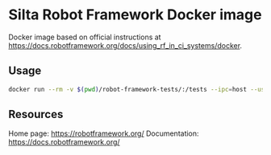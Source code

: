 # Silta Robot Framework Docker image

Docker image based on official instructions at https://docs.robotframework.org/docs/using_rf_in_ci_systems/docker.

## Usage

```bash
docker run --rm -v $(pwd)/robot-framework-tests/:/tests --ipc=host --user pwuser wunderio/silta-robot-framework bash -c "robot --outputdir /tmp/output /tests"
```

## Resources

Home page: https://robotframework.org/
Documentation: https://docs.robotframework.org/
